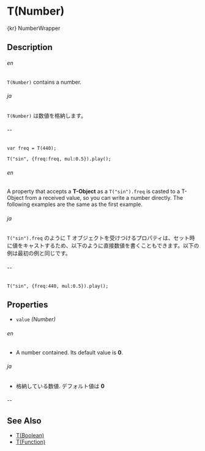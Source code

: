 T(Number)
=========
{kr} NumberWrapper

## Description ##
###### en ######
`T(Number)` contains a number.
###### ja ######
`T(Number)` は数値を格納します。
###### -- ######

```timbre
var freq = T(440);

T("sin", {freq:freq, mul:0.5}).play();
```

###### en ######
A property that accepts a **T-Object** as a `T("sin").freq` is casted to a T-Object from a received value, so you can write a number directly. The following examples are the same as the first example. 
###### ja ######
`T("sin").freq` のように T オブジェクトを受けつけるプロパティは、セット時に値をキャストするため、以下のように直接数値を書くこともできます。以下の例は最初の例と同じです。
###### -- ######

```timbre
T("sin", {freq:440, mul:0.5}).play();
```

## Properties ##
- `value` _(Number)_
###### en ######
  - A number contained. Its default value is **0**.
###### ja ######
  - 格納している数値. デフォルト値は **0**
###### -- ######

## See Also ##
- [T(Boolean)](./Boolean.html)
- [T(Function)](./Function.html)
